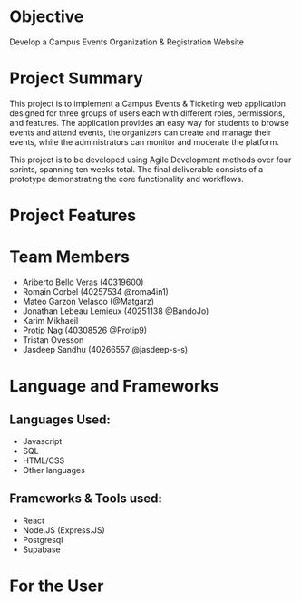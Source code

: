 # Objective
Develop a Campus Events Organization & Registration Website

# Project Summary
This project is to implement a Campus Events & Ticketing web application designed for three groups of users each with different roles, permissions, and features. The application provides an easy way for students to browse events and attend events, the organizers can create and manage their events, while the administrators can monitor and moderate the platform. 

This project is to be developed using Agile Development methods over four sprints, spanning ten weeks total. The final deliverable consists of a prototype demonstrating the core functionality and workflows.

# Project Features 

# Team Members
- Ariberto Bello Veras (40319600)<br>
- Romain Corbel (40257534 @roma4in1)<br>
- Mateo Garzon Velasco (@Matgarz)<br>
- Jonathan Lebeau Lemieux (40251138 @BandoJo)<br>
- Karim Mikhaeil<br>
- Protip Nag (40308526 @Protip9)<br>
- Tristan Ovesson<br>
- Jasdeep Sandhu (40266557 @jasdeep-s-s)<br>

# Language and Frameworks
## Languages Used:
- Javascript
- SQL
- HTML/CSS
- Other languages

## Frameworks & Tools used:
- React
- Node.JS (Express.JS)
- Postgresql
- Supabase

# For the User

